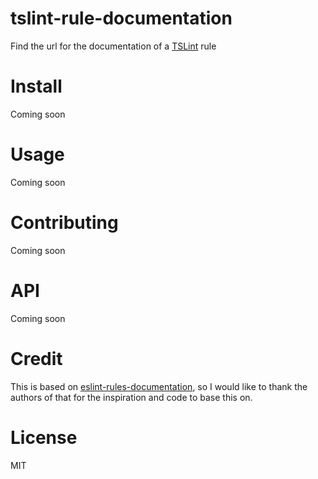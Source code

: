 # tslint-rule-documentation
Find the url for the documentation of a [TSLint](https://palantir.github.io/tslint/) rule

# Install
Coming soon

# Usage
Coming soon

# Contributing
Coming soon

# API
Coming soon

# Credit
This is based on [eslint-rules-documentation](https://github.com/jfmengels/eslint-rule-documentation), so I would like to thank the authors of that for the inspiration and code to base this on.

# License
MIT
